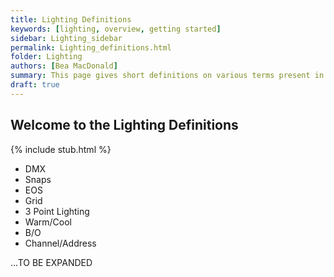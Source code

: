 ```yaml
---
title: Lighting Definitions
keywords: [lighting, overview, getting started]
sidebar: Lighting_sidebar
permalink: Lighting_definitions.html
folder: Lighting
authors: [Bea MacDonald]
summary: This page gives short definitions on various terms present in the theatre world regarding lighting. More information on each term can likely be found elsewhere
draft: true
---
```


## Welcome to the Lighting Definitions

{% include stub.html %}

- DMX
- Snaps
- EOS
- Grid
- 3 Point Lighting
- Warm/Cool
- B/O
- Channel/Address


...TO BE EXPANDED